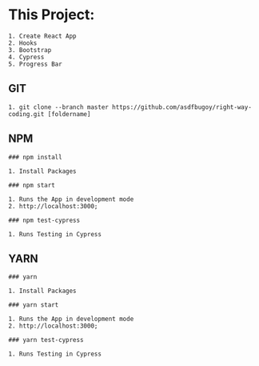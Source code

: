 # This Project:
    1. Create React App
    2. Hooks
    3. Bootstrap
    4. Cypress
    5. Progress Bar

## GIT

    1. git clone --branch master https://github.com/asdfbugoy/right-way-coding.git [foldername]

## NPM

    ### npm install

    1. Install Packages

    ### npm start

    1. Runs the App in development mode
    2. http://localhost:3000;

    ### npm test-cypress

    1. Runs Testing in Cypress

## YARN

    ### yarn

    1. Install Packages

    ### yarn start

    1. Runs the App in development mode
    2. http://localhost:3000;

    ### yarn test-cypress

    1. Runs Testing in Cypress


